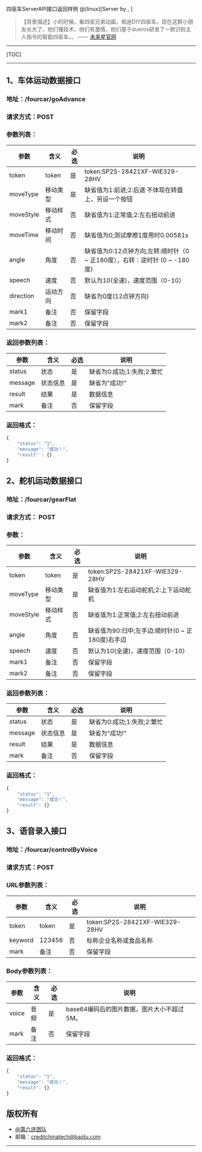 四驱车ServerAPI接口返回样例
@(linux)[Server by , ]

> 【背景描述】小的时候，看四驱兄弟动画，痴迷DIY四驱车。现在这群小朋友长大了，他们懂技术，他们有激情，他们基于dueros研发了一款识别主人指令的智能四驱车。。    —— [未来星官网](https://www.feiyuanxing.cn)

-------------------

[TOC]

-------------------

## 1、车体运动数据接口
### 地址：/fourcar/goAdvance
### 请求方式：POST

### 参数列表：
|参数 | 含义 | 必选 | 说明 | 
|---|---|---|---| 
|token| token| 是 | token:SP2S-28421XF-WIE329-28HV | 
|moveType| 移动类型| 是 | 缺省值为1:前进;2:后退 不体现在转盘上，另设一个按钮 | 
|moveStyle| 移动样式 | 否 | 缺省值为1:正常值;2:左右扭动前进 | 
|moveTime| 移动时间 | 否 | 缺省值为0;测试摩擦1度用时0.00581s | 
|angle| 角度 | 否 | 缺省值为0:12点钟方向;左转:顺时针（0 ~ 正180度），右转：逆时针 (0 ~ -180度) 
|speech| 速度 | 否 | 默认为10(全速)，速度范围（0-10）| 
|direction| 运动方向 | 否 | 缺省为0度(12点钟方向)| 
|mark1| 备注 | 否 | 保留字段 |  
|mark2| 备注 | 否 | 保留字段 | 

### 返回参数列表：
|参数 | 含义 | 必选 | 说明 | 
|---|---|---|---| 
|status| 状态| 是 | 缺省为0:成功;1:失败;2:繁忙 | 
|message| 状态信息 | 是 | 缺省为"成功!" | 
|result| 结果 | 是 | 数据信息 |  
|mark| 备注 | 否 | 保留字段 | 

### 返回格式：
```javascript
{
    "status": "1",
    "message": "成功！",
    "result" : {}
}

```

## 2、舵机运动数据接口

### 地址：/fourcar/gearFlat
### 请求方式： POST
### 参数：
|参数 | 含义 | 必选 | 说明 | 
|---|---|---|---|
|token| token| 是 | token:SP2S-28421XF-WIE329-28HV | 
|moveType| 移动类型| 是 | 缺省值为1:左右运动舵机;2:上下运动舵机 | 
|moveStyle| 移动样式 | 否 | 缺省值为1:正常值;2:左右扭动前进 | 
|angle| 角度 | 否 | 缺省值为90:归中;左手边:顺时针(0 ~ 正180度)右手边 
|speech| 速度 | 否 | 默认为10(全速)，速度范围（0-10）| 
|mark1| 备注 | 否 | 保留字段 |  
|mark2| 备注 | 否 | 保留字段 | 

### 返回参数列表：
|参数 | 含义 | 必选 | 说明 | 
|---|---|---|---| 
|status| 状态| 是 | 缺省为0:成功;1:失败;2:繁忙 | 
|message| 状态信息 | 是 | 缺省为"成功!" | 
|result| 结果 | 是 | 数据信息 |  
|mark| 备注 | 否 | 保留字段 | 

### 返回格式：

```javascript
{
    "status": "1",
    "message": "成功！",
    "result": {}
}

```
## 3、语音录入接口
### 地址：/fourcar/controlByVoice
### 请求方式：POST

### URL参数列表：
|参数 | 含义 | 必选 | 说明 | 
|---|---|---|---|
|token| token | 是 | token:SP2S-28421XF-WIE329-28HV | 
|keyword | 123456| 否 | 标称企业名称或食品名称 | 
|mark| 备注 | 否 | 保留字段 | 

### Body参数列表：
|参数 | 含义 | 必选 | 说明 | 
|---|---|---|---|
|voice| 音频 | 是 | base64编码后的图片数据，图片大小不超过5M。 | 
|mark| 备注 | 否 | 保留字段 | 

### 返回格式：
```javascript
{
    "status": "1",
    "message": "成功！",
    "result": {}
}

```



## 版权所有
- [@第六连团队](http://www.feiyuanxing.com)
- 邮箱：<creditchinatech@baidu.com>

---------
